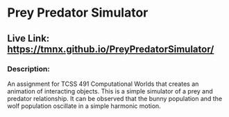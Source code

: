 # Prey Predator Simulator

## Live Link: https://tmnx.github.io/PreyPredatorSimulator/

### Description:
An assignment for TCSS 491 Computational Worlds that creates an animation of interacting objects. This is a simple simulator of a prey and predator relationship. It can be observed that the bunny population and the wolf population oscillate in a simple harmonic motion. 
